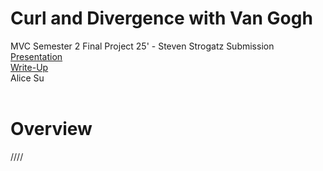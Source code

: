 # Curl and Divergence with Van Gogh
MVC Semester 2 Final Project 25' - Steven Strogatz Submission
<br/>
[Presentation](https://docs.google.com/presentation/d/1REEG_FsxADwE7hW_9pDuTjqxq-RdgCNZ/edit#slide=id.p1)
<br/>
[Write-Up](https://docs.google.com/document/d/13cge0ILZmGBrSqPxgbCAKqD33RFXRAG6H5qO3oVlCSw/edit?tab=t.0)
<br/>
Alice Su
<br/>
<br/>
# Overview
////
